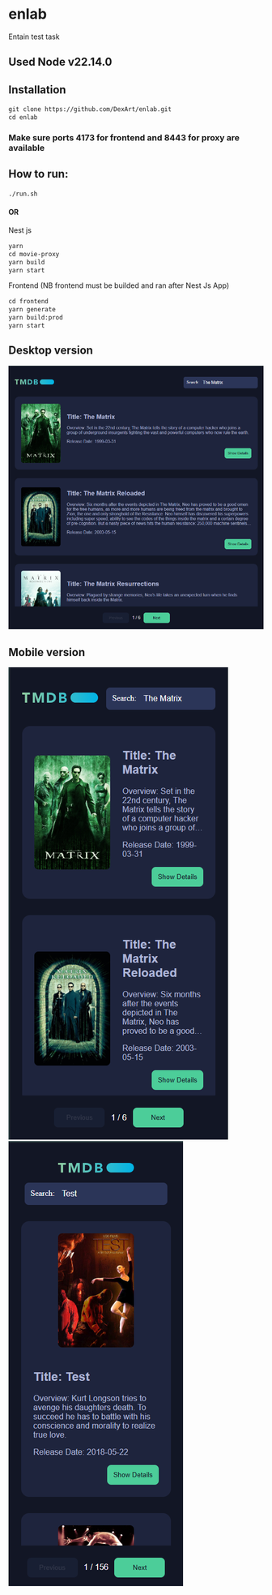 # enlab
Entain test task

## Used Node v22.14.0

## Installation

```
git clone https://github.com/DexArt/enlab.git
cd enlab
```

### Make sure ports 4173 for frontend and 8443 for proxy are available

## How to run:
```bash
./run.sh
```
#### OR

Nest js
```
yarn 
cd movie-proxy
yarn build 
yarn start
```

Frontend (NB frontend must be builded and ran after Nest Js App)

```
cd frontend
yarn generate
yarn build:prod
yarn start
```



## Desktop version
![img.png](img.png)

## Mobile version
![img_1.png](img_1.png)
![img_2.png](img_2.png)
